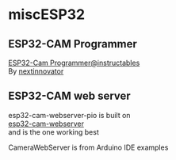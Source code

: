 # miscESP32

## ESP32-CAM Programmer

[ESP32-Cam Programmer@instructables](https://www.instructables.com/ESP32-Cam-Programmer/)  
By [nextinnovator](https://www.instructables.com/member/nextinnovator/)  

## ESP32-CAM web server

esp32-cam-webserver-pio is built on  
[esp32-cam-webserver](https://github.com/easytarget/esp32-cam-webserver/)  
and is the one working best  

CameraWebServer is from Arduino IDE examples  
